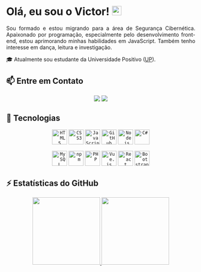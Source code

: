 <h1 align="justify">Olá, eu sou o Victor! <img src="https://media.giphy.com/media/hvRJCLFzcasrR4ia7z/giphy.gif" width="25px"></h1>

<p align="justify">Sou formado e estou migrando para a área de Segurança Cibernética. Apaixonado por programação, especialmente pelo desenvolvimento front-end, estou aprimorando minhas habilidades em JavaScript. Também tenho interesse em dança, leitura e investigação.</p>

🎓 Atualmente sou estudante da Universidade Positivo ([UP](https://www.up.edu.br/)).

## 📫 Entre em Contato

<p align="center">
  <a href="https://www.instagram.com/victorcals_/" target="_blank"><img src="https://img.icons8.com/bubbles/150/000000/instagram-new--v2.png"/></a>
  <a href="https://www.linkedin.com/in/victor-cals-98a865214/" target="_blank"><img src="https://img.icons8.com/bubbles/150/000000/linkedin.png"/></a>
</p>

## 🚀 Tecnologias

<p align="center">
  <code><img width="40px" src="https://cdn.jsdelivr.net/gh/devicons/devicon/icons/html5/html5-original-wordmark.svg" title="HTML5"/></code>
  <code><img width="40px" src="https://cdn.jsdelivr.net/gh/devicons/devicon/icons/css3/css3-original-wordmark.svg" title="CSS3"/></code>
  <code><img width="40px" src="https://cdn.jsdelivr.net/gh/devicons/devicon/icons/javascript/javascript-original.svg" title="JavaScript"/></code>
  <code><img width="40px" src="https://cdn.jsdelivr.net/gh/devicons/devicon/icons/github/github-original.svg" title="GitHub"/></code>
  <code><img width="40px" src="https://cdn.jsdelivr.net/gh/devicons/devicon/icons/nodejs/nodejs-original.svg" title="Node.js"/></code> 
  <code><img width="40px" src="https://cdn.jsdelivr.net/gh/devicons/devicon/icons/csharp/csharp-original.svg" title="C#"/></code>
</p>
<p align="center">
  <code><img width="40px" src="https://cdn.jsdelivr.net/gh/devicons/devicon/icons/mysql/mysql-original.svg" title="MySQL"/></code>
  <code><img width="40px" src="https://cdn.jsdelivr.net/gh/devicons/devicon/icons/npm/npm-original-wordmark.svg" title="npm"/></code>
  <code><img width="40px" src="https://cdn.jsdelivr.net/gh/devicons/devicon/icons/php/php-original.svg" title="PHP"/></code>
  <code><img width="40px" src="https://cdn.jsdelivr.net/gh/devicons/devicon/icons/vuejs/vuejs-original.svg" title="Vue.js"/></code>
  <code><img width="40px" src="https://cdn.jsdelivr.net/gh/devicons/devicon/icons/react/react-original.svg" title="React"/></code>
  <code><img width="40px" src="https://cdn.jsdelivr.net/gh/devicons/devicon/icons/bootstrap/bootstrap-original.svg" title="Bootstrap"/></code>
</p>

## ⚡ Estatísticas do GitHub
<p align="center">
  <a href="https://github.com/victorcals">
    <img height="180em" src="https://github-readme-stats-eight-theta.vercel.app/api?username=victorcals&show_icons=true&theme=algolia&include_all_commits=true&count_private=true"/>
    <img height="180em" src="https://github-readme-stats-eight-theta.vercel.app/api/top-langs/?username=victorcals&layout=compact&langs_count=8&theme=algolia"/>
  </a>
</p>
